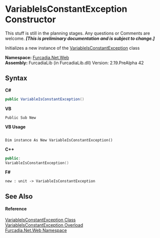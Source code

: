# VariableIsConstantException Constructor 
This stuff is still in the planning stages. Any questions or Comments are welcome. _**\[This is preliminary documentation and is subject to change.\]**_

Initializes a new instance of the <a href="T_Furcadia_Net_Web_VariableIsConstantException">VariableIsConstantException</a> class

**Namespace:**&nbsp;<a href="N_Furcadia_Net_Web">Furcadia.Net.Web</a><br />**Assembly:**&nbsp;FurcadiaLib (in FurcadiaLib.dll) Version: 2.19.PreAlpha 42

## Syntax

**C#**<br />
``` C#
public VariableIsConstantException()
```

**VB**<br />
``` VB
Public Sub New
```

**VB Usage**<br />
``` VB Usage

Dim instance As New VariableIsConstantException()
```

**C++**<br />
``` C++
public:
VariableIsConstantException()
```

**F#**<br />
``` F#
new : unit -> VariableIsConstantException
```


## See Also


#### Reference
<a href="T_Furcadia_Net_Web_VariableIsConstantException">VariableIsConstantException Class</a><br /><a href="Overload_Furcadia_Net_Web_VariableIsConstantException__ctor">VariableIsConstantException Overload</a><br /><a href="N_Furcadia_Net_Web">Furcadia.Net.Web Namespace</a><br />